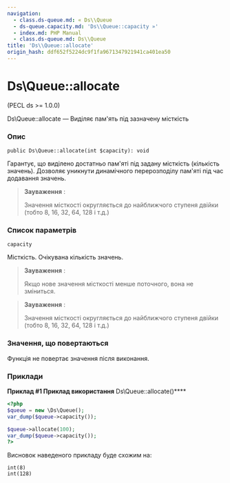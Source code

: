 ```yaml
---
navigation:
  - class.ds-queue.md: « Ds\\Queue
  - ds-queue.capacity.md: 'Ds\\Queue::capacity »'
  - index.md: PHP Manual
  - class.ds-queue.md: Ds\\Queue
title: 'Ds\\Queue::allocate'
origin_hash: ddf652f5224dc9f1fa9671347921941ca401ea50
---
```

# Ds\\Queue::allocate

(PECL ds >= 1.0.0)

Ds\\Queue::allocate — Виділяє пам'ять під зазначену місткість

### Опис

```methodsynopsis
public Ds\Queue::allocate(int $capacity): void
```

Гарантує, що виділено достатньо пам'яті під задану місткість (кількість значень). Дозволяє уникнути динамічного перерозподілу пам'яті під час додавання значень.

> **Зауваження** :
> 
> Значення місткості округляється до найближчого ступеня двійки (тобто 8, 16, 32, 64, 128 і т.д.)

### Список параметрів

`capacity`

Місткість. Очікувана кількість значень.

> **Зауваження** :
> 
> Якщо нове значення місткості менше поточного, вона не зміниться.

> **Зауваження** :
> 
> Значення місткості округляється до найближчого ступеня двійки (тобто 8, 16, 32, 64, 128 і т.д.)

### Значення, що повертаються

Функція не повертає значення після виконання.

### Приклади

**Приклад #1 Приклад використання** Ds\\Queue::allocate()\*\*\*\*

```php
<?php
$queue = new \Ds\Queue();
var_dump($queue->capacity());

$queue->allocate(100);
var_dump($queue->capacity());
?>
```

Висновок наведеного прикладу буде схожим на:

```
int(8)
int(128)
```
